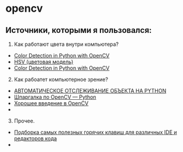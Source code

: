 # opencv

## Источники, которыми я пользовался: 

1.  Как работают цвета внутри компьютера?  
+   [Color Detection in Python with OpenCV](https://henrydangprg.com/2016/06/26/color-detection-in-python-with-opencv/ "Необязательная подсказка")
+   [HSV (цветовая модель)](https://ru.wikipedia.org/wiki/HSV_(%D1%86%D0%B2%D0%B5%D1%82%D0%BE%D0%B2%D0%B0%D1%8F_%D0%BC%D0%BE%D0%B4%D0%B5%D0%BB%D1%8C) "Необязательная подсказка")
+   [Color Detection in Python with OpenCV](https://henrydangprg.com/2016/06/26/color-detection-in-python-with-opencv/ "Необязательная подсказка")
2. Как рабоатет компьютерное зрение? 
+   [АВТОМАТИЧЕСКОЕ ОТСЛЕЖИВАНИЕ ОБЪЕКТА НА PYTHON](https://robotos.in/uroki/avtomaticheskoe-otslezhivanie-ob-ekta-na-python "Необязательная подсказка")
+   [Шпаргалка по OpenCV — Python](https://tproger.ru/translations/opencv-python-guide/#antialiasing "Необязательная подсказка")
+   [Хорошее введение в OpenCV](https://russianblogs.com/article/2777646555/ "Необязательная подсказка")
+ 
3. Прочее.
+   [Подборка самых полезных горячих клавиш для различных IDE и редакторов кода](https://tproger.ru/digest/ide-hotkeys/ "Необязательная подсказка")
+ 




